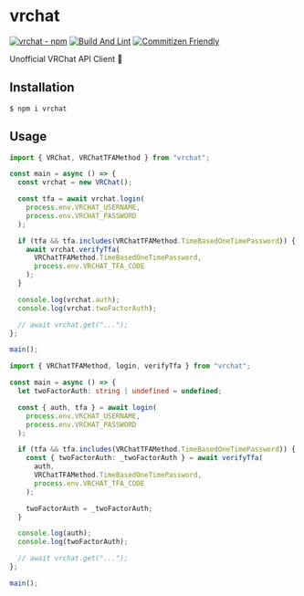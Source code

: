 # vrchat

[![vrchat - npm](https://img.shields.io/npm/v/vrchat.svg)](https://www.npmjs.com/package/vrchat)
[![Build And Lint](https://github.com/calmery/vrchat/actions/workflows/build-and-lint.yml/badge.svg?branch=develop)](https://github.com/calmery/vrchat/actions/workflows/build-and-lint.yml)
[![Commitizen Friendly](https://img.shields.io/badge/commitizen-friendly-brightgreen.svg)](http://commitizen.github.io/cz-cli/)

Unofficial VRChat API Client 🤫

## Installation

```
$ npm i vrchat
```

## Usage

```ts
import { VRChat, VRChatTFAMethod } from "vrchat";

const main = async () => {
  const vrchat = new VRChat();

  const tfa = await vrchat.login(
    process.env.VRCHAT_USERNAME,
    process.env.VRCHAT_PASSWORD
  );

  if (tfa && tfa.includes(VRChatTFAMethod.TimeBasedOneTimePassword)) {
    await vrchat.verifyTfa(
      VRChatTFAMethod.TimeBasedOneTimePassword,
      process.env.VRCHAT_TFA_CODE
    );
  }

  console.log(vrchat.auth);
  console.log(vrchat.twoFactorAuth);

  // await vrchat.get("...");
};

main();
```

```ts
import { VRChatTFAMethod, login, verifyTfa } from "vrchat";

const main = async () => {
  let twoFactorAuth: string | undefined = undefined;

  const { auth, tfa } = await login(
    process.env.VRCHAT_USERNAME,
    process.env.VRCHAT_PASSWORD
  );

  if (tfa && tfa.includes(VRChatTFAMethod.TimeBasedOneTimePassword)) {
    const { twoFactorAuth: _twoFactorAuth } = await verifyTfa(
      auth,
      VRChatTFAMethod.TimeBasedOneTimePassword,
      process.env.VRCHAT_TFA_CODE
    );

    twoFactorAuth = _twoFactorAuth;
  }

  console.log(auth);
  console.log(twoFactorAuth);

  // await vrchat.get("...");
};

main();
```

